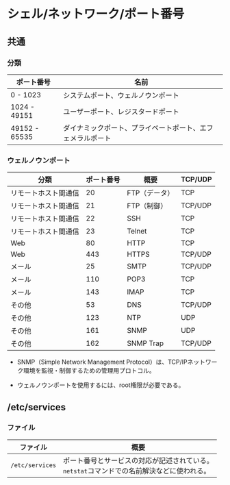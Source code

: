 # シェル/ネットワーク/ポート番号

## 共通

### 分類

| ポート番号    | 名前                                                       |
| ------------- | ---------------------------------------------------------- |
| 0 - 1023      | システムポート、ウェルノウンポート                         |
| 1024 - 49151  | ユーザーポート、レジスタードポート                         |
| 49152 - 65535 | ダイナミックポート、プライベートポート、エフェメラルポート |

### ウェルノウンポート

| 分類                 | ポート番号 | 概要          | TCP/UDP |
| -------------------- | ---------- | ------------- | ------- |
| リモートホスト間通信 | 20         | FTP（データ） | TCP     |
| リモートホスト間通信 | 21         | FTP（制御）   | TCP/UDP |
| リモートホスト間通信 | 22         | SSH           | TCP     |
| リモートホスト間通信 | 23         | Telnet        | TCP     |
| Web                  | 80         | HTTP          | TCP     |
| Web                  | 443        | HTTPS         | TCP/UDP |
| メール               | 25         | SMTP          | TCP/UDP |
| メール               | 110        | POP3          | TCP     |
| メール               | 143        | IMAP          | TCP     |
| その他               | 53         | DNS           | TCP/UDP |
| その他               | 123        | NTP           | UDP     |
| その他               | 161        | SNMP          | UDP     |
| その他               | 162        | SNMP Trap     | TCP/UDP |

- SNMP（Simple Network Management Protocol）は、TCP/IPネットワーク環境を監視・制御するための管理用プロトコル。

- ウェルノウンポートを使用するには、root権限が必要である。

## /etc/services

### ファイル

| ファイル        | 概要                                                         |
| --------------- | ------------------------------------------------------------ |
| `/etc/services` | ポート番号とサービスの対応が記述されている。<br />`netstat`コマンドでの名前解決などに使われる。 |
